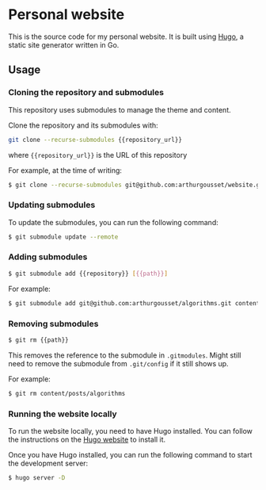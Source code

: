 # Personal website

This is the source code for my personal website. It is built using [Hugo](https://gohugo.io/), a
static site generator written in Go.

## Usage

### Cloning the repository and submodules

This repository uses submodules to manage the theme and content.

Clone the repository and its submodules with:

```sh
git clone --recurse-submodules {{repository_url}}
```

where `{{repository_url}}` is the URL of this repository

For example, at the time of writing:

```sh
$ git clone --recurse-submodules git@github.com:arthurgousset/website.git
```

### Updating submodules

To update the submodules, you can run the following command:

```sh
$ git submodule update --remote
```

### Adding submodules

```sh
$ git submodule add {{repository}} [{{path}}]
```

For example:

```sh
$ git submodule add git@github.com:arthurgousset/algorithms.git content/posts/algorithms
```

### Removing submodules

```sh
$ git rm {{path}}
```

This removes the reference to the submodule in `.gitmodules`. Might still need to remove the
submodule from `.git/config` if it still shows up.

For example:

```sh
$ git rm content/posts/algorithms
```

### Running the website locally

To run the website locally, you need to have Hugo installed. You can follow the instructions on the
[Hugo website](https://gohugo.io/getting-started/installing/) to install it.

Once you have Hugo installed, you can run the following command to start the development server:

```bash
$ hugo server -D
```
